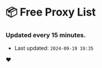 # :package: Free Proxy List
### Updated every 15 minutes.

- Last updated: `2024-09-19 19:35`

:heart:
